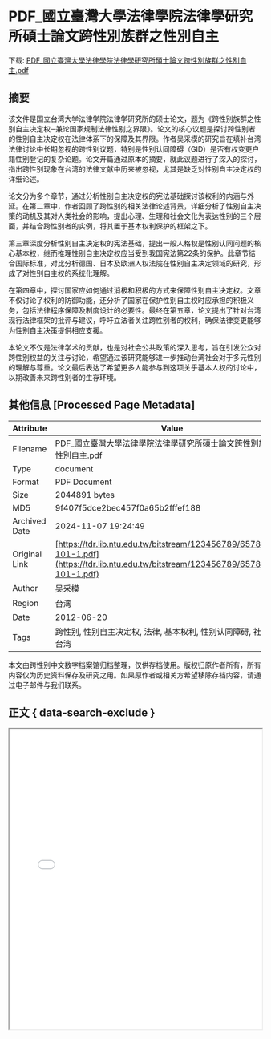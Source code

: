 # PDF_國立臺灣大學法律學院法律學研究所碩士論文跨性別族群之性別自主

<!-- tcd_download_link -->
下载: <a href="PDF_國立臺灣大學法律學院法律學研究所碩士論文跨性別族群之性別自主.pdf" download>PDF_國立臺灣大學法律學院法律學研究所碩士論文跨性別族群之性別自主.pdf</a>
<!-- tcd_download_link_end -->

## 摘要

<!-- tcd_abstract -->
该文件是国立台湾大学法律学院法律学研究所的硕士论文，题为《跨性别族群之性别自主决定权─兼论国家规制法律性别之界限》。论文的核心议题是探讨跨性别者的性别自主决定权在法律体系下的保障及其界限。作者吴采模的研究旨在填补台湾法律讨论中长期忽视的跨性别议题，特别是性别认同障碍（GID）是否有权变更户籍性别登记的复杂论题。论文开篇通过原本的摘要，就此议题进行了深入的探讨，指出跨性别现象在台湾的法律文献中历来被忽视，尤其是缺乏对性别自主决定权的详细论述。

论文分为多个章节，通过分析性别自主决定权的宪法基础探讨该权利的内涵与外延。在第二章中，作者回顾了跨性别的相关法律论述背景，详细分析了性别自主决策的动机及其对人类社会的影响，提出心理、生理和社会文化为表达性别的三个层面，并结合跨性别者的实例，将其置于基本权利保护的框架之下。

第三章深度分析性别自主决定权的宪法基础，提出一般人格权是性别认同问题的核心基本权，继而推理性别自主决定权应当受到我国宪法第22条的保护。此章节结合国际标准，对比分析德国、日本及欧洲人权法院在性别自主决定领域的研究，形成了对性别自主权的系统化理解。

在第四章中，探讨国家应如何通过消极和积极的方式来保障性别自主决定权。文章不仅讨论了权利的防御功能，还分析了国家在保护性别自主权时应承担的积极义务，包括法律程序保障及制度设计的必要性。最终在第五章，论文提出了针对台湾现行法律框架的批评与建议，呼吁立法者关注跨性别者的权利，确保法律变更能够为性别自主决策提供相应支援。

本论文不仅是法律学术的贡献，也是对社会公共政策的深入思考，旨在引发公众对跨性别权益的关注与讨论，希望通过该研究能够进一步推动台湾社会对于多元性别的理解与尊重。论文最后表达了希望更多人能参与到这项关乎基本人权的讨论中，以期改善未来跨性别者的生存环境。

<!-- tcd_abstract_end -->

## 其他信息 [Processed Page Metadata]

| Attribute       | Value                                  |
|-----------------|----------------------------------------|
| Filename        | PDF_國立臺灣大學法律學院法律學研究所碩士論文跨性別族群之性別自主.pdf                             |
| Type            | document                                 |
| Format          | PDF Document                               |
| Size            | 2044891 bytes                           |
| MD5             | 9f407f5dce2bec457f0a65b2fffef188                                  |
| Archived Date   | 2024-11-07 19:24:49                             |
| Original Link   | [https://tdr.lib.ntu.edu.tw/bitstream/123456789/6578/1/ntu-101-1.pdf](https://tdr.lib.ntu.edu.tw/bitstream/123456789/6578/1/ntu-101-1.pdf)                         |
| Author          | 吴采模                               |
| Region          | 台湾                               |
| Date            | 2012-06-20                                 |
| Tags            | 跨性别, 性别自主决定权, 法律, 基本权利, 性别认同障碍, 社会政策, 台湾                                 |

本文由跨性别中文数字档案馆归档整理，仅供存档使用。版权归原作者所有，所有内容仅为历史资料保存及研究之用。如果原作者或相关方希望移除存档内容，请通过电子邮件与我们联系。

## 正文 { data-search-exclude }

<!-- tcd_main_text -->
<iframe src="../PDF_國立臺灣大學法律學院法律學研究所碩士論文跨性別族群之性別自主.pdf" width="100%" height="600px">
    <p>无法显示PDF，请下载查看。</p>
</iframe>
<!-- tcd_main_text_end -->

